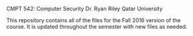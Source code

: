 CMPT 542: Computer Security
Dr. Ryan Riley
Qatar University

This repository contains all of the files for the Fall 2016 version of the course.  It is updated throughout the semester with new files as needed.

